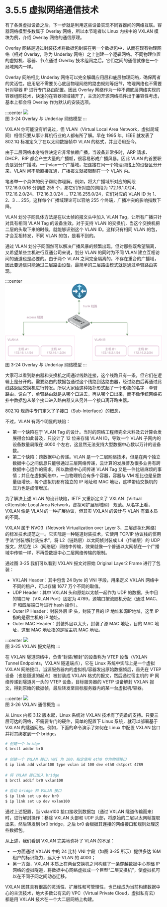 # 3.5.5 虚拟网络通信技术

有了各类虚拟设备之后，下一步就是利用这些设备实现不同容器间的网络互联。容器网络模型多数属于 Overlay 网络，所以本节笔者以 Linux 内核中的 VXLAN 模块为例，介绍 Overlay 网络的通信原理。

Overlay 网络是通过封装技术将数据包封装在另一个数据包中，从而在现有物理网络（相对 Overlay，称为 Underlay 网络）之上创建一个逻辑网络。不同物理位置的虚拟机、容器、节点通过 Overlay 技术组网之后，它们之间的通信就像在一个局域网内一样。


Overlay 网络相比 Underlay 网络可以完全解耦应用层和底层物理网络，确保两者的灵活性。应用层不需要关心底层物理网络的路由规则等细节，物理网络也不需要针对容器 IP 进行专门路由配置。因此 Overlay 网络作为一种不调底层网络实现的容器组网技术，快速的在容器领域铺开了，主流的开源网络插件出于兼容性考虑，基本上都会将 Overlay 作为默认的安装选项。


:::center
  ![](../assets/overlay.svg)<br/>
  图 3-24 Overlay 与 Underlay 网络模型
:::


VXLAN 你可能没有听说过，但 VLAN（Virtual Local Area Network，虚拟局域网）相信只要从事计算机行业的人都有所了解。早在 1995 年，IEEE 就发表了 802.1Q 标准定义了在以太网数据帧中 VLAN 的格式，并且沿用至今。

由于二层网络本身特性决定它非常依赖广播，当设备非常多时，ARP 请求、DHCP、RIP 都会产生大量的广播帧，很容易形成广播风暴。因此 VLAN 的首要职责是划分广播域，一个vlan一个广播域，把连接在同一个物理网络上的设备区分开来，VLAN 间不能直接互通，广播报文就被限制在一个 VLAN 内。

笔者举一个具体的例子帮助你理解。例如，将大广播域所对应的网段 172.16.0.0/16 分割成 255 个，那它们所对应的网段为 172.16.1.0/24、172.16.2.0/24、172.16.3.0/24 ... 172.16.255.0/24，它们对应的 VLAN ID 为 1、2、3 ... 255，这样每个广播域理论可以容纳 255 个终端，广播冲突的影响指数下降。

VLAN 划分子网具体方法是在以太帧的报文头中加入 VLAN Tag，让所有广播只针对具有相同 VLAN Tag 的设备生效。对于支持 VLAN 的交换机，当这个交换机把二层的头取下来的时候，就能够识别这个 VLAN ID。这样只有相同 VLAN 的包，才会互相转发，不同 VLAN 的包，是看不到的。

通过 VLAN 划分子网固然可以解决广播风暴的频繁出现，但对那些既希望隔离，又希望某些主机进行互通公司来说，划分 VLAN 的同时为不同 VLAN 建立互相访问的通道也是必要的。由于两个 VLAN 之间完全隔离的，不存在重合的广播域，因此要通信只能通过三层路由设备。最简单的三层路由模式就是通过单臂路由实现。

:::center
  ![](../assets/vxlan-router.svg)<br/>
  图 3-24 Overlay 与 Underlay 网络模型
:::


大家可以看到路由器和交换机之间通过线路连接，这个线路只有一条，但它们在逻辑上是分开的。需要路由的数据包通过这个线路到达路由器，经过路由后再通过此线路返回交换机进行转发。所以大家给这种拓扑形式起了一个形象的名字 - 单臂路由。说白了，单臂路由就是从哪个口进去，再从哪个口出来，而不像传统网络拓扑中数据包从某个接口进入路由器又从另外一个接口离开路由器。

802.1Q 规范中专门定义了子接口（Sub-Interface）的概念，

不过，VLAN 有两个明显的缺陷：
- 第一个缺陷在于 VLAN Tag 的设计。当时的网络工程师完全未料及云计算会发展得会如此普及，只设计了 12 位来存储 VLAN ID，导致一个 VLAN 子网内的设备数量局限在 4000 个左右，这显然无法支持大型数据中心数以万计的设备数。
- 第二个缺陷：跨数据中心传递。VLAN 是一个二层网络技术，但是在两个独立数据中心之间信息只能够通过三层网络传递，云计算的发展普及很多业务有跨数据中心运作的需求，所以数据中心间传递 VLAN Tag 又是一件比较麻烦的事情；并且在虚拟网络中，一台物理机会有多个容器，容器与 VM 相比也是呈数量级增长，每个虚拟机都有独立的 IP 地址和 MAC 地址，这样带给交换机的压力也是成倍增加。

为了解决上述 VLAN 的设计缺陷，IETF 又重新定义了 VXLAN（Virtual eXtensible Local Area Network，虚拟可扩展局域网） 规范。从名字上看，VXLAN 像是 VLAN 的一种扩展协议，但其实 VXLAN 的设计与 VLAN 有着本质的不同。

VXLAN 属于 NVO3（Network Virtualization over Layer 3，三层虚拟化网络）的标准技术规范之一。它实际是一种隧道封装技术，它使用 TCP/IP 协议栈的惯用手法“封装/解封装技术”，将 L2（链路层）以太网帧封装成 L4（传输层）的 UDP 报文，然后在 L3（网络层）网络中传输，效果就像一个普通以太网帧在一个广播域中传输一样，不再受数据中心二层网络传输的限制。


通过图 3-25 我们可以看到 VXLAN 报文对原始 Original Layer2 Frame 进行了包装：

- VXLAN Header：其中包含 24 Byte 的 VNI 字段，用来定义 VXLAN 网络中不同的租户，可以存储 1677 万个不同的取值。
- UDP Header：其中 VXLAN 头和原始以太帧一起作为 UDP 的数据，头中目的端口号（VXLAN Port）固定为 4789，源端口按流随机分配（通过 MAC、IP 和四层端口号进行 hash 操作）。
- Outer IP Header：封装外层 IP 头，封装了目的 IP 地址和源IP地址，这里 IP 指的是宿主机的 IP 地址。
- Outer MAC Header：封装外层以太头，封装了源 MAC 地址，目的 MAC 地址，这里 MAC 地址指的是宿主机 MAC 地址。

:::center
  ![](../assets/vxlan-data.png)<br/>
  图 3-25 VXLAN 报文结构
:::


在 VXLAN 隧道网络中，负责“封装/解封”的设备称为 VTEP 设备（VXLAN Tunnel Endpoints，VXLAN 隧道端点），它在 Linux 系统中实际上是一个虚拟 VXLAN 网络接口。当源服务器内的虚拟机/容器发出原始数据帧后，首先在 VTEP 设备（也是隧道的起点）被封装成 VXLAN 格式的报文，然后通过宿主机的 IP 网络传递到隧道另一头的 VTEP 设备，目标服务器的 VETP 设备解封 VXLAN 报文，得到原始的数据帧，最后转发至目标服务器内的某一台虚拟机/容器。

:::center
  ![](../assets/VXLAN.png)<br/>
  图 3-26 VXLAN 通信概览
:::

从 Linux 内核 3.12 版本起，Linux 系统对 VXLAN 技术有了完备的支持。只要三层可达的网络，不需要专门的硬件，简单的配置下 Linux 系统，就可以部署基于 VXLAN 的隧道网络。例如，下面的命令演示了如何在 Linux 中配置 VXLAN 接口并将其绑定到一个 bridge。

```bash
# 创建一个 bridge
$ brctl addbr br0

# 创建一个 VXLAN 接口，VNI 为 100，指定使用 eth0 作为物理接口
$ ip link add vxlan100 type vxlan id 100 dev eth0 dstport 4789

# 将 VXLAN 接口加入 bridge
$ brctl addif br0 vxlan100

# 启动 bridge 和 VXLAN 接口
$ ip link set up dev br0
$ ip link set up dev vxlan100
```
通过上述配置，当 vxlan100 接口接收到数据包（通过 VXLAN 隧道传输而来）时，进行解封操作：移除 VXLAN 头部和 UDP 头部，将原始的二层以太网帧提取出来，然后转发到 br0 bridge，之后 br0 会根据其连接的网络接口和规则处理这些数据包。

从上述，我们看到 VXLAN 完美地弥补了 VLAN 的不足：
- 一方面通过 VXLAN 中的 24 比特 VNI 字段（如图 3-25 所示）提供多达 16M 租户的标识能力，远大于 VLAN 的 4000；
- 另一方面，VXLAN 本质上在两台交换机之间构建了一条穿越数据中心基础 IP 网络的虚拟隧道，将数据中心网络虚拟成一个巨型“二层交换机”，使虚拟机可以在不同子网之间动态迁移。

VXLAN 因其具有很高的灵活性、扩展性和可管理性，也已经成为当前构建数据中心的主流技术，绝大多数公有云的 VPC（Virtual Private Cloud，虚拟私有云）都是用 VXLAN 技术在一个大二层网络上构建。